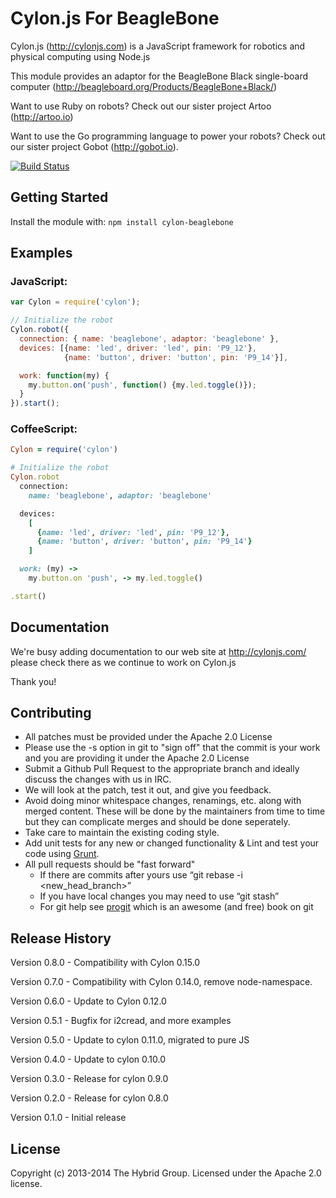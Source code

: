 # Cylon.js For BeagleBone

Cylon.js (http://cylonjs.com) is a JavaScript framework for robotics and physical computing using Node.js

This module provides an adaptor for the BeagleBone Black single-board computer (http://beagleboard.org/Products/BeagleBone+Black/)

Want to use Ruby on robots? Check out our sister project Artoo (http://artoo.io)

Want to use the Go programming language to power your robots? Check out our sister project Gobot (http://gobot.io).

[![Build Status](https://secure.travis-ci.org/hybridgroup/cylon-beaglebone.png?branch=master)](http://travis-ci.org/hybridgroup/cylon-beaglebone)

## Getting Started
Install the module with: `npm install cylon-beaglebone`

## Examples

### JavaScript:
```javascript
var Cylon = require('cylon');

// Initialize the robot
Cylon.robot({
  connection: { name: 'beaglebone', adaptor: 'beaglebone' },
  devices: [{name: 'led', driver: 'led', pin: 'P9_12'},
            {name: 'button', driver: 'button', pin: 'P9_14'}],

  work: function(my) {
    my.button.on('push', function() {my.led.toggle()});
  }
}).start();
```

### CoffeeScript:
```ruby
Cylon = require('cylon')

# Initialize the robot
Cylon.robot
  connection:
    name: 'beaglebone', adaptor: 'beaglebone'

  devices:
    [
      {name: 'led', driver: 'led', pin: 'P9_12'},
      {name: 'button', driver: 'button', pin: 'P9_14'}
    ]

  work: (my) ->
    my.button.on 'push', -> my.led.toggle()

.start()
```

## Documentation
We're busy adding documentation to our web site at http://cylonjs.com/ please check there as we continue to work on Cylon.js

Thank you!

## Contributing

* All patches must be provided under the Apache 2.0 License
* Please use the -s option in git to "sign off" that the commit is your work and you are providing it under the Apache 2.0 License
* Submit a Github Pull Request to the appropriate branch and ideally discuss the changes with us in IRC.
* We will look at the patch, test it out, and give you feedback.
* Avoid doing minor whitespace changes, renamings, etc. along with merged content. These will be done by the maintainers from time to time but they can complicate merges and should be done seperately.
* Take care to maintain the existing coding style.
* Add unit tests for any new or changed functionality & Lint and test your code using [Grunt](http://gruntjs.com/).
* All pull requests should be "fast forward"
  * If there are commits after yours use “git rebase -i <new_head_branch>”
  * If you have local changes you may need to use “git stash”
  * For git help see [progit](http://git-scm.com/book) which is an awesome (and free) book on git

## Release History

Version 0.8.0 - Compatibility with Cylon 0.15.0

Version 0.7.0 - Compatibility with Cylon 0.14.0, remove node-namespace.

Version 0.6.0 - Update to Cylon 0.12.0

Version 0.5.1 - Bugfix for i2cread, and more examples

Version 0.5.0 - Update to cylon 0.11.0, migrated to pure JS

Version 0.4.0 - Update to cylon 0.10.0

Version 0.3.0 - Release for cylon 0.9.0

Version 0.2.0 - Release for cylon 0.8.0

Version 0.1.0 - Initial release

## License
Copyright (c) 2013-2014 The Hybrid Group. Licensed under the Apache 2.0 license.
